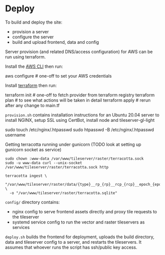 # Deploy

To build and deploy the site:

- provision a server
- configure the server
- build and upload frontend, data and config

Server provision (and related DNS/access configuration) for AWS can be run
using terraform.

Install the
[AWS CLI](https://docs.aws.amazon.com/cli/latest/userguide/cli-chap-install.html)
then run:

  aws configure   # one-off to set your AWS credentials

Install [terraform](https://www.terraform.io/) then run:

  terraform init  # one-off to fetch provider from terraform registry
  terraform plan  # to see what actions will be taken in detail
  terraform apply # rerun after any change to main.tf

`provision.sh` contains installation instructions for an Ubuntu 20.04 server to
install NGINX, setup SSL using CertBot, install node and tileserver-gl-light

  sudo touch /etc/nginx/.htpasswd
  sudo htpasswd -B /etc/nginx/.htpasswd username

Getting terracotta running under gunicorn (TODO look at setting up gunicorn socket as service)

    sudo chown :www-data /var/www/tileserver/raster/terracotta.sock
    sudo -u www-data curl --unix-socket /var/www/tileserver/raster/terracotta.sock http

    terracotta ingest \
      "/var/www/tileserver/raster/data/{type}__rp_{rp}__rcp_{rcp}__epoch_{epoch}__conf_{confidence}.tif" \
      -o "/var/www/tileserver/raster/terracotta.sqlite"


`config/` directory contains:

- nginx config to serve frontend assets directly and proxy tile requests to the
  tileserver
- systemd service config to run the vector and raster tileservers as services

`deploy.sh` builds the frontend for deployment, uploads the build directory,
data and tileserver config to a server, and restarts the tileservers. It assumes
that whoever runs the script has ssh/public key access.
